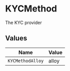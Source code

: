 # KYCMethod

The KYC provider


## Values

| Name             | Value            |
| ---------------- | ---------------- |
| `KYCMethodAlloy` | alloy            |